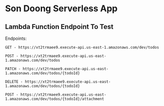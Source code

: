 # Son Doong Serverless App

## Lambda Function Endpoint To Test

Endpoints:

    GET - https://xt2trmaee9.execute-api.us-east-1.amazonaws.com/dev/todos

    POST - https://xt2trmaee9.execute-api.us-east-1.amazonaws.com/dev/todos

    PATCH - https://xt2trmaee9.execute-api.us-east-1.amazonaws.com/dev/todos/{todoId}

    DELETE - https://xt2trmaee9.execute-api.us-east-1.amazonaws.com/dev/todos/{todoId}

    POST - https://xt2trmaee9.execute-api.us-east-1.amazonaws.com/dev/todos/{todoId}/attachment
    